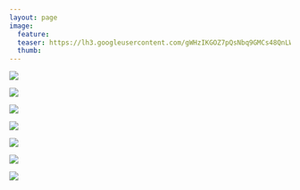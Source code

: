 ```yaml
---
layout: page
image:
  feature:
  teaser: https://lh3.googleusercontent.com/gWHzIKGOZ7pQsNbq9GMCs48QnLW355SqvZWQJmmn_Os=w245
  thumb:
---
```


[![](https://lh3.googleusercontent.com/3otGbtNITwli4lUfMlTXedpbjNs8E7p8K_SYeuxY95Y=w800)](https://lh3.googleusercontent.com/3otGbtNITwli4lUfMlTXedpbjNs8E7p8K_SYeuxY95Y=s0)

[![](https://lh3.googleusercontent.com/OgPmvWoREvk9TYpVkVAxGT1_z64eiJCnMRZR_ZqkI7U=w800)](https://lh3.googleusercontent.com/OgPmvWoREvk9TYpVkVAxGT1_z64eiJCnMRZR_ZqkI7U=s0)

[![](https://lh3.googleusercontent.com/hrQxrOTlApFcXEfl1Af0GdP98JDxkrMwL-aJ4o5o11c=w800)](https://lh3.googleusercontent.com/hrQxrOTlApFcXEfl1Af0GdP98JDxkrMwL-aJ4o5o11c=s0)

[![](https://lh3.googleusercontent.com/bMUu1q-0EvHbO-1RE2dbWx_XpVX2MRaNgrR0wVmfD6M=w800)](https://lh3.googleusercontent.com/bMUu1q-0EvHbO-1RE2dbWx_XpVX2MRaNgrR0wVmfD6M=s0)

[![](https://lh3.googleusercontent.com/Zr6RNg2GgAxydTDyFHhNY53UMpbjsAX_OUd7KCE3Pbo=w800)](https://lh3.googleusercontent.com/Zr6RNg2GgAxydTDyFHhNY53UMpbjsAX_OUd7KCE3Pbo=s0)

[![](https://lh3.googleusercontent.com/mCdxb2prEMbWWcJoiKD4SiYd5dZmJd6nz3cnEsplc0g=w800)](https://lh3.googleusercontent.com/mCdxb2prEMbWWcJoiKD4SiYd5dZmJd6nz3cnEsplc0g=s0)

[![](https://lh3.googleusercontent.com/gyITxDCCeiBrow22UX9A8f9_-xOEWGuNv5jVT5ha9ws=w800)](https://lh3.googleusercontent.com/gyITxDCCeiBrow22UX9A8f9_-xOEWGuNv5jVT5ha9ws=s0)
